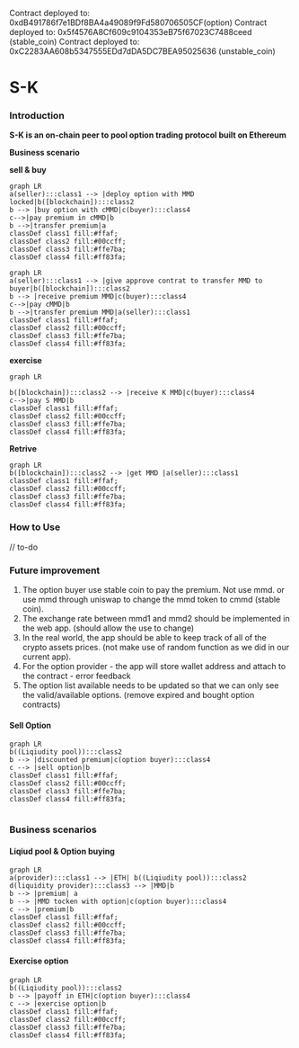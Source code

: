 Contract deployed to: 0xdB491786f7e1BDf8BA4a49089f9Fd580706505CF(option)
Contract deployed to: 0x5f4576A8Cf609c9104353eB75f67023C7488ceed
(stable_coin)
Contract deployed to: 0xC2283AA608b5347555EDd7dDA5DC7BEA95025636
(unstable_coin)

# S-K

### Introduction

**S-K is an on-chain peer to pool option trading protocol built on Ethereum**

**Business scenario**

**sell & buy** 

```mermaid
graph LR
a(seller):::class1 --> |deploy option with MMD locked|b([blockchain]):::class2
b --> |buy option with cMMD|c(buyer):::class4
c-->|pay premium in cMMD|b
b -->|transfer premium|a
classDef class1 fill:#ffaf;
classDef class2 fill:#00ccff;
classDef class3 fill:#ffe7ba;
classDef class4 fill:#ff83fa;
```

```mermaid
graph LR
a(seller):::class1 --> |give approve contrat to transfer MMD to buyer|b([blockchain]):::class2
b --> |receive premium MMD|c(buyer):::class4
c-->|pay cMMD|b
b -->|transfer premium MMD|a(seller):::class1
classDef class1 fill:#ffaf;
classDef class2 fill:#00ccff;
classDef class3 fill:#ffe7ba;
classDef class4 fill:#ff83fa;
```



**exercise**

```mermaid
graph LR

b([blockchain]):::class2 --> |receive K MMD|c(buyer):::class4
c-->|pay S MMD|b
classDef class1 fill:#ffaf;
classDef class2 fill:#00ccff;
classDef class3 fill:#ffe7ba;
classDef class4 fill:#ff83fa;
```

**Retrive**

```mermaid
graph LR
b([blockchain]):::class2 --> |get MMD |a(seller):::class1
classDef class1 fill:#ffaf;
classDef class2 fill:#00ccff;
classDef class3 fill:#ffe7ba;
classDef class4 fill:#ff83fa;
```

### How to Use

// to-do


### Future improvement
1. The option buyer use stable coin to pay the premium. Not use mmd. or use mmd through uniswap to change the mmd token to cmmd (stable coin).
2. The exchange rate between mmd1 and mmd2 should be implemented in the web app. (should allow the use to change)
3. In the real world, the app should be able to keep track of all of the crypto assets prices. (not make use of random function as we did in our current app).
4. For the option provider - the app will store wallet address and attach to the contract - error feedback
5. The option list available needs to be updated so that we can only see the valid/available options. (remove expired and bought option contracts)



#### Sell Option

```mermaid
graph LR
b((Liqiudity pool)):::class2
b --> |discounted premium|c(option buyer):::class4
c --> |sell option|b
classDef class1 fill:#ffaf;
classDef class2 fill:#00ccff;
classDef class3 fill:#ffe7ba;
classDef class4 fill:#ff83fa;
```

```mermaid

```

### Business scenarios

#### Liqiud pool & Option buying

```mermaid
graph LR
a(provider):::class1 --> |ETH| b((Liqiudity pool)):::class2
d(liquidity provider):::class3 --> |MMD|b
b --> |premium| a
b --> |MMD tocken with option|c(option buyer):::class4
c --> |premium|b
classDef class1 fill:#ffaf;
classDef class2 fill:#00ccff;
classDef class3 fill:#ffe7ba;
classDef class4 fill:#ff83fa;
```

#### Exercise option

```mermaid
graph LR
b((Liqiudity pool)):::class2
b --> |payoff in ETH|c(option buyer):::class4
c --> |exercise option|b
classDef class1 fill:#ffaf;
classDef class2 fill:#00ccff;
classDef class3 fill:#ffe7ba;
classDef class4 fill:#ff83fa;
```

